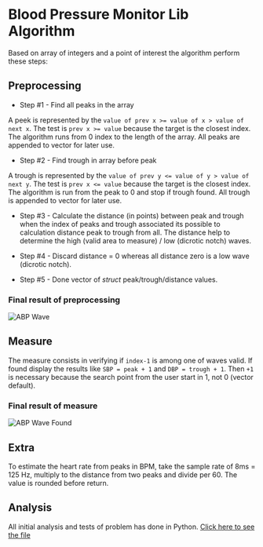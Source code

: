 # Blood Pressure Monitor Lib Algorithm

Based on array of integers and a point of interest the algorithm perform these steps:

## Preprocessing
* Step #1 - Find all peaks in the array 

A peek is represented by the `value of prev x >= value of x > value of next x`.
The test is `prev x >= value` because the target is the closest index.
The algorithm runs from 0 index to the length of the array.
All peaks are appended to vector for later use.

* Step #2 - Find trough in array before peak

A trough is represented by the `value of prev y <= value of y > value of next y`.
The test is `prev x <= value` because the target is the closest index.
The algorithm is run from the peak to 0 and stop if trough found.
All trough is appended to vector for later use.

* Step #3 - Calculate the distance (in points) between peak and trough
when the index of peaks and trough associated its possible to calculation distance peak to trough from all. The distance help to determine the high (valid area to measure) / low (dicrotic notch) waves.

* Step #4 - Discard distance = 0 whereas all distance zero is a low wave (dicrotic notch). 

* Step #5 - Done vector of *struct* peak/trough/distance values.

### Final result of preprocessing
![ABP Wave](https://raw.github.com/waristonpereira/bp-monitor/master/doc/peaks.png)

## Measure
The measure consists in verifying if `index-1` is among one of waves valid. If found display the results like `SBP = peak + 1` and `DBP = trough + 1`. Then `+1` is necessary because the search point from the user start in 1, not 0 (vector default).

### Final result of measure
![ABP Wave Found](https://raw.github.com/waristonpereira/bp-monitor/master/doc/done.png)

## Extra
To estimate the heart rate from peaks in BPM, take the sample rate of 8ms = 125 Hz, multiply to the distance from two peaks and divide per 60. The value is rounded before return.

## Analysis
All initial analysis and tests of problem has done in Python. 
[Click here to see the file](https://github.com/waristonpereira/bp-monitor/tree/master/doc/analysis.ipynb)
